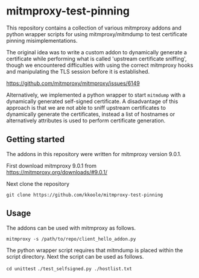 # mitmproxy-test-pinning

This repository contains a collection of various mitmproxy addons and python wrapper scripts for using mitmproxy/mitmdump to test certificate pinning misimplementations.

The original idea was to write a custom addon to dynamically generate a certificate while performing what is called 'upstream certificate sniffing', though we encountered difficulties with using the correct mitmproxy hooks and manipulating the TLS session before it is established.

https://github.com/mitmproxy/mitmproxy/issues/6149

Alternatively, we implemented a python wrapper to start `mitmdump` with a dynamically generated self-signed certificate. A disadvantage of this approach is that we are not able to sniff upstream certificates to dynamically generate the certificates, instead a list of hostnames or alternatively attributes is used to perform certificate generation.

## Getting started

The addons in this repository were written for mitmproxy version 9.0.1.

First download mitmproxy 9.0.1 from https://mitmproxy.org/downloads/#9.0.1/

Next clone the repository

```git clone https://github.com/kkoole/mitmproxy-test-pinning``` 

## Usage

The addons can be used with mitmproxy as follows.

```mitmproxy -s /path/to/repo/client_hello_addon.py```

The python wrapper script requires that mitmdump is placed within the script directory. Next the script can be used as follows.

```cd unittest```
```./test_selfsigned.py ./hostlist.txt```

